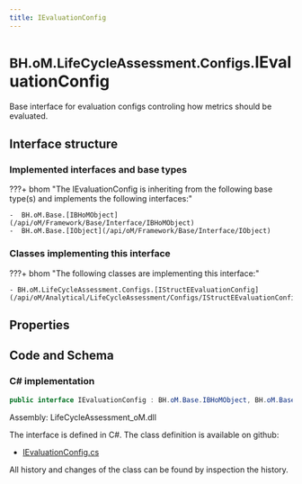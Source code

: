 ```yaml
---
title: IEvaluationConfig
---
```


# <small>BH.oM.LifeCycleAssessment.Configs.</small>**IEvaluationConfig**

Base interface for evaluation configs controling how metrics should be evaluated.

## Interface structure

### Implemented interfaces and base types

???+ bhom "The IEvaluationConfig is inheriting from the following base type(s) and implements the following interfaces:"

    -  BH.oM.Base.[IBHoMObject](/api/oM/Framework/Base/Interface/IBHoMObject)
    -  BH.oM.Base.[IObject](/api/oM/Framework/Base/Interface/IObject)


### Classes implementing this interface

???+ bhom "The following classes are implementing this interface:"

    - BH.oM.LifeCycleAssessment.Configs.[IStructEEvaluationConfig](/api/oM/Analytical/LifeCycleAssessment/Configs/IStructEEvaluationConfig)


## Properties

## Code and Schema

### C# implementation

``` C# title="C#"
public interface IEvaluationConfig : BH.oM.Base.IBHoMObject, BH.oM.Base.IObject
```

Assembly: LifeCycleAssessment_oM.dll

The interface is defined in C#. The class definition is available on github:

- [IEvaluationConfig.cs](https://github.com/BHoM/BHoM/blob/develop/LifeCycleAssessment_oM/Configs\IEvaluationConfig.cs)

All history and changes of the class can be found by inspection the history.
